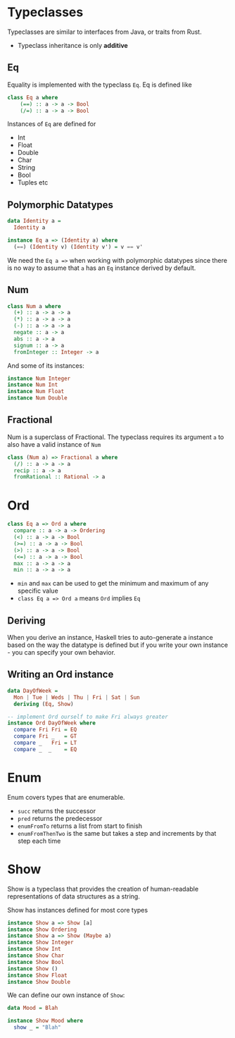 Typeclasses
====
Typeclasses are similar to interfaces from Java, or traits from Rust.

* Typeclass inheritance is only **additive**

Eq
----
Equality is implemented with the typeclass `Eq`. Eq is defined like
```hs
class Eq a where
    (==) :: a -> a -> Bool
    (/=) :: a -> a -> Bool
```

Instances of `Eq` are defined for
* Int
* Float
* Double
* Char
* String
* Bool
* Tuples
etc

Polymorphic Datatypes
----
```hs
data Identity a =
  Identity a

instance Eq a => (Identity a) where
  (==) (Identity v) (Identity v') = v == v'
```

We need the `Eq a =>` when working with polymorphic datatypes since there is no way to assume that `a` has an `Eq` instance derived by default. 

Num
-----
```hs
class Num a where
  (+) :: a -> a -> a
  (*) :: a -> a -> a
  (-) :: a -> a -> a
  negate :: a -> a
  abs :: a -> a
  signum :: a -> a
  fromInteger :: Integer -> a
```

And some of its instances:
```hs
instance Num Integer
instance Num Int
instance Num Float
instance Num Double
```

Fractional
---
Num is a superclass of Fractional. The typeclass requires its argument `a` to also have
a valid instance of `Num`

```hs
class (Num a) => Fractional a where
  (/) :: a -> a -> a
  recip :: a -> a
  fromRational :: Rational -> a
```

Ord
====
```hs
class Eq a => Ord a where
  compare :: a -> a -> Ordering
  (<) :: a -> a -> Bool
  (>=) :: a -> a -> Bool
  (>) :: a -> a -> Bool
  (<=) :: a -> a -> Bool
  max :: a -> a -> a
  min :: a -> a -> a
```
* `min` and `max` can be used to get the minimum and maximum of any specific value
* `class Eq a => Ord a` means `Ord` implies `Eq`


Deriving
----
When you derive an instance, Haskell tries to auto-generate a instance based on
the way the datatype is defined but if you write your own instance - you can specify your own behavior.

Writing an Ord instance
----
```hs
data DayOfWeek =
  Mon | Tue | Weds | Thu | Fri | Sat | Sun
  deriving (Eq, Show)

-- implement Ord ourself to make Fri always greater
instance Ord DayOfWeek where
  compare Fri Fri = EQ
  compare Fri _   = GT
  compare _   Fri = LT
  compare _  _    = EQ
```

Enum
====
Enum covers types that are enumerable.

* `succ` returns the successor
* `pred` returns the predecessor
* `enumFromTo` returns a list from start to finish
* `enumFromThenTwo` is the same but takes a step and increments by that step each time

Show
=====
Show is a typeclass that provides the creation of human-readable representations of
data structures as a string.

Show has instances defined for most core types
```hs
instance Show a => Show [a]
instance Show Ordering
instance Show a => Show (Maybe a)
instance Show Integer
instance Show Int
instance Show Char
instance Show Bool
instance Show ()
instance Show Float
instance Show Double
```

We can define our own instance of `Show`:
```hs
data Mood = Blah

instance Show Mood where
  show _ = "Blah"
```